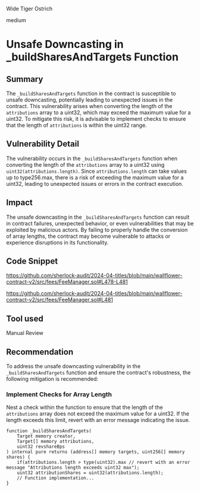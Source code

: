 Wide Tiger Ostrich

medium

# Unsafe Downcasting in _buildSharesAndTargets Function

## Summary

The `_buildSharesAndTargets` function in the contract is susceptible to unsafe downcasting, potentially leading to unexpected issues in the contract. This vulnerability arises when converting the length of the `attributions` array to a uint32, which may exceed the maximum value for a uint32. To mitigate this risk, it is advisable to implement checks to ensure that the length of `attributions` is within the uint32 range.

## Vulnerability Detail

The vulnerability occurs in the `_buildSharesAndTargets` function when converting the length of the `attributions` array to a uint32 using `uint32(attributions.length)`. Since `attributions.length` can take values up to type256.max, there is a risk of exceeding the maximum value for a uint32, leading to unexpected issues or errors in the contract execution.

## Impact

The unsafe downcasting in the `_buildSharesAndTargets` function can result in contract failures, unexpected behavior, or even vulnerabilities that may be exploited by malicious actors. By failing to properly handle the conversion of array lengths, the contract may become vulnerable to attacks or experience disruptions in its functionality.

## Code Snippet

https://github.com/sherlock-audit/2024-04-titles/blob/main/wallflower-contract-v2/src/fees/FeeManager.sol#L478-L481

https://github.com/sherlock-audit/2024-04-titles/blob/main/wallflower-contract-v2/src/fees/FeeManager.sol#L481

## Tool used

Manual Review

## Recommendation

To address the unsafe downcasting vulnerability in the `_buildSharesAndTargets` function and ensure the contract's robustness, the following mitigation is recommended:

### Implement Checks for Array Length

Nest a check within the function to ensure that the length of the `attributions` array does not exceed the maximum value for a uint32. If the length exceeds this limit, revert with an error message indicating the issue.

```solidity
function _buildSharesAndTargets(
    Target memory creator,
    Target[] memory attributions,
    uint32 revshareBps
) internal pure returns (address[] memory targets, uint256[] memory shares) {
    if(attributions.length > type(uint32).max // revert with an error message "Attributions length exceeds uint32 max");
    uint32 attributionShares = uint32(attributions.length);
    // Function implementation...
}
```
